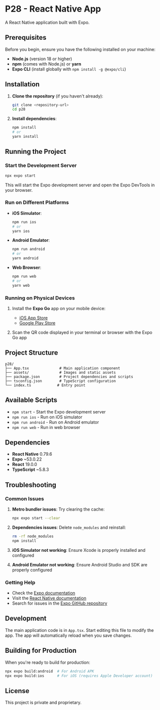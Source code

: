 # P28 - React Native App

A React Native application built with Expo.

## Prerequisites

Before you begin, ensure you have the following installed on your machine:

- **Node.js** (version 18 or higher)
- **npm** (comes with Node.js) or **yarn**
- **Expo CLI** (install globally with `npm install -g @expo/cli`)

## Installation

1. **Clone the repository** (if you haven't already):
   ```bash
   git clone <repository-url>
   cd p28
   ```

2. **Install dependencies**:
   ```bash
   npm install
   # or
   yarn install
   ```

## Running the Project

### Start the Development Server

```bash
npx expo start
```

This will start the Expo development server and open the Expo DevTools in your browser.

### Run on Different Platforms

- **iOS Simulator**:
  ```bash
  npm run ios
  # or
  yarn ios
  ```

- **Android Emulator**:
  ```bash
  npm run android
  # or
  yarn android
  ```

- **Web Browser**:
  ```bash
  npm run web
  # or
  yarn web
  ```

### Running on Physical Devices

1. Install the **Expo Go** app on your mobile device:
   - [iOS App Store](https://apps.apple.com/app/expo-go/id982107779)
   - [Google Play Store](https://play.google.com/store/apps/details?id=host.exp.exponent)

2. Scan the QR code displayed in your terminal or browser with the Expo Go app

## Project Structure

```
p28/
├── App.tsx              # Main application component
├── assets/              # Images and static assets
├── package.json         # Project dependencies and scripts
├── tsconfig.json        # TypeScript configuration
└── index.ts            # Entry point
```

## Available Scripts

- `npm start` - Start the Expo development server
- `npm run ios` - Run on iOS simulator
- `npm run android` - Run on Android emulator
- `npm run web` - Run in web browser

## Dependencies

- **React Native** 0.79.6
- **Expo** ~53.0.22
- **React** 19.0.0
- **TypeScript** ~5.8.3

## Troubleshooting

### Common Issues

1. **Metro bundler issues**: Try clearing the cache:
   ```bash
   npx expo start --clear
   ```

2. **Dependencies issues**: Delete `node_modules` and reinstall:
   ```bash
   rm -rf node_modules
   npm install
   ```

3. **iOS Simulator not working**: Ensure Xcode is properly installed and configured

4. **Android Emulator not working**: Ensure Android Studio and SDK are properly configured

### Getting Help

- Check the [Expo documentation](https://docs.expo.dev/)
- Visit the [React Native documentation](https://reactnative.dev/)
- Search for issues in the [Expo GitHub repository](https://github.com/expo/expo)

## Development

The main application code is in `App.tsx`. Start editing this file to modify the app. The app will automatically reload when you save changes.

## Building for Production

When you're ready to build for production:

```bash
npx expo build:android  # For Android APK
npx expo build:ios      # For iOS (requires Apple Developer account)
```

## License

This project is private and proprietary.
